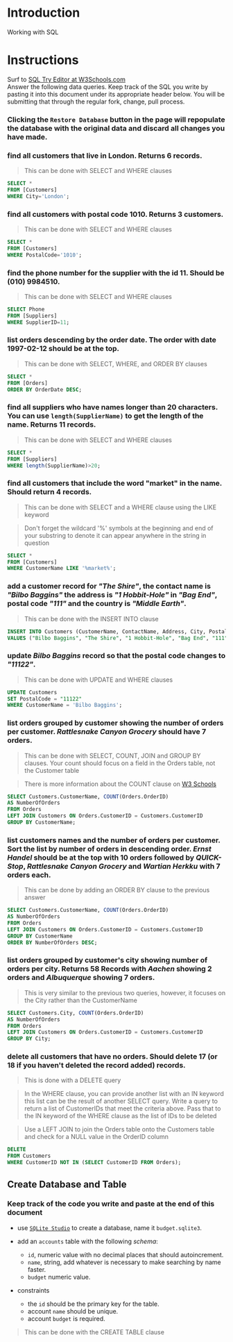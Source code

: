 # Introduction

Working with SQL

# Instructions

Surf to [SQL Try Editor at W3Schools.com](https://www.w3schools.com/Sql/tryit.asp?filename=trysql_select_top)  
Answer the following data queries. Keep track of the SQL you write by pasting it into this document under its appropriate header below. You will be submitting that through the regular fork, change, pull process.

### **Clicking the `Restore Database` button in the page will repopulate the database with the original data and discard all changes you have made**.

### find all customers that live in London. Returns 6 records.
> This can be done with SELECT and WHERE clauses
```sql
SELECT *
FROM [Customers]
WHERE City='London';
```

### find all customers with postal code 1010. Returns 3 customers.
> This can be done with SELECT and WHERE clauses
```sql
SELECT *
FROM [Customers]
WHERE PostalCode='1010';
```

### find the phone number for the supplier with the id 11. Should be (010) 9984510.
> This can be done with SELECT and WHERE clauses
```sql
SELECT Phone 
FROM [Suppliers]
WHERE SupplierID=11;
```

### list orders descending by the order date. The order with date 1997-02-12 should be at the top.
> This can be done with SELECT, WHERE, and ORDER BY clauses
```sql
SELECT * 
FROM [Orders]
ORDER BY OrderDate DESC;
```

### find all suppliers who have names longer than 20 characters. You can use `length(SupplierName)` to get the length of the name. Returns 11 records.
> This can be done with SELECT and WHERE clauses
```sql
SELECT * 
FROM [Suppliers]
WHERE length(SupplierName)>20;
```

### find all customers that include the word "market" in the name. Should return 4 records.
> This can be done with SELECT and a WHERE clause using the LIKE keyword

> Don't forget the wildcard '%' symbols at the beginning and end of your substring to denote it can appear anywhere in the string in question
```sql
SELECT * 
FROM [Customers]
WHERE CustomerName LIKE '%market%';
```

### add a customer record for _"The Shire"_, the contact name is _"Bilbo Baggins"_ the address is _"1 Hobbit-Hole"_ in _"Bag End"_, postal code _"111"_ and the country is _"Middle Earth"_.
> This can be done with the INSERT INTO clause
```sql
INSERT INTO Customers (CustomerName, ContactName, Address, City, PostalCode, Country)
VALUES ("Bilbo Baggins", "The Shire", "1 Hobbit-Hole", "Bag End", "111", "Middle Earth");
```

### update _Bilbo Baggins_ record so that the postal code changes to _"11122"_.
> This can be done with UPDATE and WHERE clauses
```sql
UPDATE Customers
SET PostalCode = "11122"
WHERE CustomerName = 'Bilbo Baggins';
```

### list orders grouped by customer showing the number of orders per customer. _Rattlesnake Canyon Grocery_ should have 7 orders.
> This can be done with SELECT, COUNT, JOIN and GROUP BY clauses. Your count should focus on a field in the Orders table, not the Customer table

> There is more information about the COUNT clause on [W3 Schools](https://www.w3schools.com/sql/sql_count_avg_sum.asp)
```sql
SELECT Customers.CustomerName, COUNT(Orders.OrderID) 
AS NumberOfOrders 
FROM Orders
LEFT JOIN Customers ON Orders.CustomerID = Customers.CustomerID
GROUP BY CustomerName;
```

### list customers names and the number of orders per customer. Sort the list by number of orders in descending order. _Ernst Handel_ should be at the top with 10 orders followed by _QUICK-Stop_, _Rattlesnake Canyon Grocery_ and _Wartian Herkku_ with 7 orders each.
> This can be done by adding an ORDER BY clause to the previous answer
```sql
SELECT Customers.CustomerName, COUNT(Orders.OrderID) 
AS NumberOfOrders 
FROM Orders
LEFT JOIN Customers ON Orders.CustomerID = Customers.CustomerID
GROUP BY CustomerName
ORDER BY NumberOfOrders DESC;
```

### list orders grouped by customer's city showing number of orders per city. Returns 58 Records with _Aachen_ showing 2 orders and _Albuquerque_ showing 7 orders.
> This is very similar to the previous two queries, however, it focuses on the City rather than the CustomerName
```sql
SELECT Customers.City, COUNT(Orders.OrderID) 
AS NumberOfOrders 
FROM Orders
LEFT JOIN Customers ON Orders.CustomerID = Customers.CustomerID
GROUP BY City;
```

### delete all customers that have no orders. Should delete 17 (or 18 if you haven't deleted the record added) records.
> This is done with a DELETE query

> In the WHERE clause, you can provide another list with an IN keyword this list can be the result of another SELECT query. Write a query to return a list of CustomerIDs that meet the criteria above. Pass that to the IN keyword of the WHERE clause as the list of IDs to be deleted
 
> Use a LEFT JOIN to join the Orders table onto the Customers table and check for a NULL value in the OrderID column
```sql
DELETE
FROM Customers
WHERE CustomerID NOT IN (SELECT CustomerID FROM Orders);
```

## Create Database and Table

### Keep track of the code you write and paste at the end of this document

- use [`SQLite Studio`](https://sqlitestudio.pl/index.rvt) to create a database, name it `budget.sqlite3`.
- add an `accounts` table with the following _schema_:

  - `id`, numeric value with no decimal places that should autoincrement.
  - `name`, string, add whatever is necessary to make searching by name faster.
  - `budget` numeric value.

- constraints
  - the `id` should be the primary key for the table.
  - account `name` should be unique.
  - account `budget` is required.
> This can be done with the CREATE TABLE clause